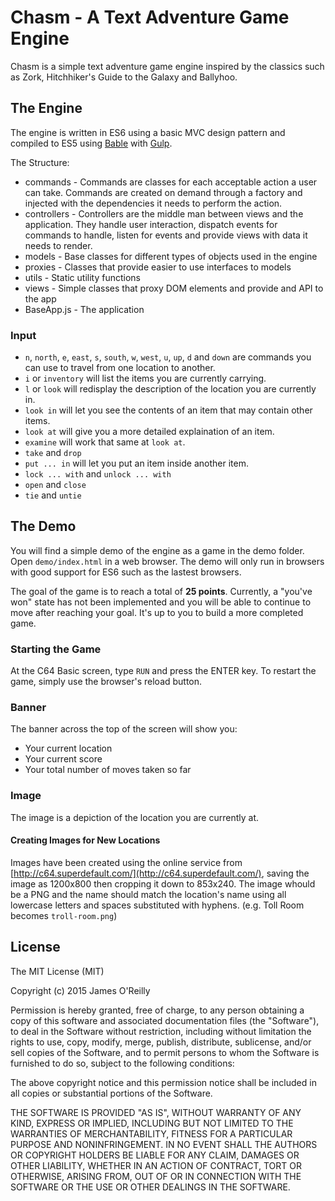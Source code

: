 # Chasm - A Text Adventure Game Engine

Chasm is a simple text adventure game engine inspired by the classics such as Zork, Hitchhiker's Guide to the Galaxy and Ballyhoo.


## The Engine

The engine is written in ES6 using a basic MVC design pattern and compiled to ES5 using [Bable](https://babeljs.io/) with [Gulp](http://gulpjs.com/).

The Structure:
+ commands - Commands are classes for each acceptable action a user can take. Commands are created on demand through a factory and injected with the dependencies it needs to perform the action. 
+ controllers - Controllers are the middle man between views and the application. They handle user interaction, dispatch events for commands to handle, listen for events and provide views with data it needs to render.
+ models - Base classes for different types of objects used in the engine
+ proxies - Classes that provide easier to use interfaces to models
+ utils - Static utility functions
+ views - Simple classes that proxy DOM elements and provide and API to the app
+ BaseApp.js - The application


### Input

+ `n`, `north`, `e`, `east`, `s`, `south`, `w`, `west`, `u`, `up`, `d` and `down` are commands you can use to travel from one location to another.
+ `i` or `inventory` will list the items you are currently carrying.
+ `l` or `look` will redisplay the description of the location you are currently in.
+ `look in` will let you see the contents of an item that may contain other items.
+ `look at` will give you a more detailed explaination of an item.
+ `examine` will work that same at `look at`.
+ `take` and `drop`
+ `put ... in` will let you put an item inside another item.
+ `lock ... with` and `unlock ... with`
+ `open` and `close`
+ `tie` and `untie`


## The Demo

You will find a simple demo of the engine as a game in the demo folder. Open `demo/index.html` in a web browser. The demo will only run in browsers with good support for ES6 such as the lastest browsers.

The goal of the game is to reach a total of **25 points**. Currently, a "you've won" state has not been implemented and you will be able to continue to move after reaching your goal. It's up to you to build a more completed game.

### Starting the Game

At the C64 Basic screen, type `RUN` and press the ENTER key. To restart the game, simply use the browser's reload button.

### Banner

The banner across the top of the screen will show you:
+ Your current location
+ Your current score
+ Your total number of moves taken so far

### Image

The image is a depiction of the location you are currently at.

#### Creating Images for New Locations

Images have been created using the online service from [http://c64.superdefault.com/](http://c64.superdefault.com/), saving the image as 1200x800 then cropping it down to 853x240. The image whould be a PNG and the name should match the location's name using all lowercase letters and spaces substituted with hyphens. (e.g. Toll Room becomes `troll-room.png`)


## License

The MIT License (MIT)

Copyright (c) 2015 James O'Reilly

Permission is hereby granted, free of charge, to any person obtaining a copy
of this software and associated documentation files (the "Software"), to deal
in the Software without restriction, including without limitation the rights
to use, copy, modify, merge, publish, distribute, sublicense, and/or sell
copies of the Software, and to permit persons to whom the Software is
furnished to do so, subject to the following conditions:

The above copyright notice and this permission notice shall be included in all
copies or substantial portions of the Software.

THE SOFTWARE IS PROVIDED "AS IS", WITHOUT WARRANTY OF ANY KIND, EXPRESS OR
IMPLIED, INCLUDING BUT NOT LIMITED TO THE WARRANTIES OF MERCHANTABILITY,
FITNESS FOR A PARTICULAR PURPOSE AND NONINFRINGEMENT. IN NO EVENT SHALL THE
AUTHORS OR COPYRIGHT HOLDERS BE LIABLE FOR ANY CLAIM, DAMAGES OR OTHER
LIABILITY, WHETHER IN AN ACTION OF CONTRACT, TORT OR OTHERWISE, ARISING FROM,
OUT OF OR IN CONNECTION WITH THE SOFTWARE OR THE USE OR OTHER DEALINGS IN THE
SOFTWARE.